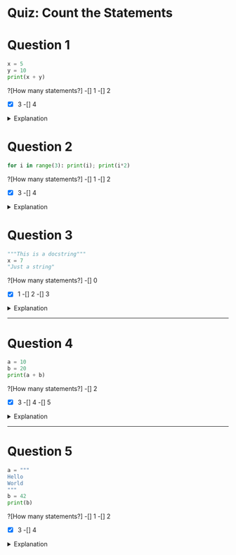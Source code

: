 # Quiz: Count the Statements

# Question 1

```python
x = 5
y = 10
print(x + y)
```

?[How many statements?]
-[] 1
-[] 2
-[x] 3
-[] 4

<details>
<summary>Explanation</summary>

The correct answer is 3.

* `x = 5` → 1 statement
* `y = 10` → 1 statement
* `print(x + y)` → 1 statement

Total = 3 statements (imports don’t count, but there aren’t any here).

</details>

# Question 2

```python
for i in range(3): print(i); print(i*2)
```

?[How many statements?]
-[] 1
-[] 2
-[x] 3
-[] 4

<details>
<summary>Explanation</summary>

The correct answer is 3.

* `for i in range(3):` → 1 statement
* `print(i)` → 1 statement
* `print(i*2)` → 1 statement

Total = 3 statements.

</details>

# Question 3

```python
"""This is a docstring"""
x = 7
"Just a string"
```

?[How many statements?]
-[] 0
-[x] 1
-[] 2
-[] 3

<details>
<summary>Explanation</summary>

The correct answer is 1.

* Docstring → 0 statements
* `x = 7` → 1 statement
* `"Just a string"` → 0 statements

Total = 1 statement.

</details>

---

# Question 4

```python
a = 10
b = 20
print(a + b)
```

?[How many statements?]
-[] 2
-[x] 3
-[] 4
-[] 5

<details>
<summary>Explanation</summary>

The correct answer is 3.

* `a = 10` → 1 statement
* `b = 20` → 1 statement
* `print(a + b)` → 1 statement

Total = 3 statements.
(Note: any import statements would **not** count.)

</details>

---

# Question 5

```python
a = """
Hello
World
"""
b = 42
print(b)
```

?[How many statements?]
-[] 1
-[] 2
-[x] 3
-[] 4

<details>
<summary>Explanation</summary>

The correct answer is 3.

* `a = """..."""` → 1 statement
* `b = 42` → 1 statement
* `print(b)` → 1 statement

Total = 3 statements.

</details>

